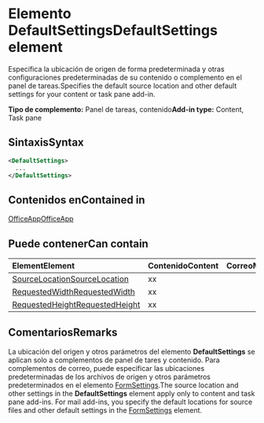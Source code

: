 # <a name="defaultsettings-element"></a><span data-ttu-id="7c841-101">Elemento DefaultSettings</span><span class="sxs-lookup"><span data-stu-id="7c841-101">DefaultSettings element</span></span>

<span data-ttu-id="7c841-102">Especifica la ubicación de origen de forma predeterminada y otras configuraciones predeterminadas de su contenido o complemento en el panel de tareas.</span><span class="sxs-lookup"><span data-stu-id="7c841-102">Specifies the default source location and other default settings for your content or task pane add-in.</span></span>

<span data-ttu-id="7c841-103">**Tipo de complemento:** Panel de tareas, contenido</span><span class="sxs-lookup"><span data-stu-id="7c841-103">**Add-in type:** Content, Task pane</span></span>

## <a name="syntax"></a><span data-ttu-id="7c841-104">Sintaxis</span><span class="sxs-lookup"><span data-stu-id="7c841-104">Syntax</span></span>

```XML
<DefaultSettings>
  ...
</DefaultSettings>
```

## <a name="contained-in"></a><span data-ttu-id="7c841-105">Contenidos en</span><span class="sxs-lookup"><span data-stu-id="7c841-105">Contained in</span></span>

[<span data-ttu-id="7c841-106">OfficeApp</span><span class="sxs-lookup"><span data-stu-id="7c841-106">OfficeApp</span></span>](officeapp.md)

## <a name="can-contain"></a><span data-ttu-id="7c841-107">Puede contener</span><span class="sxs-lookup"><span data-stu-id="7c841-107">Can contain</span></span>

|<span data-ttu-id="7c841-108">**Element**</span><span class="sxs-lookup"><span data-stu-id="7c841-108">**Element**</span></span>|<span data-ttu-id="7c841-109">**Contenido**</span><span class="sxs-lookup"><span data-stu-id="7c841-109">**Content**</span></span>|<span data-ttu-id="7c841-110">**Correo**</span><span class="sxs-lookup"><span data-stu-id="7c841-110">**Mail**</span></span>|<span data-ttu-id="7c841-111">**TaskPane**</span><span class="sxs-lookup"><span data-stu-id="7c841-111">**TaskPane**</span></span>|
|:-----|:-----|:-----|:-----|
|[<span data-ttu-id="7c841-112">SourceLocation</span><span class="sxs-lookup"><span data-stu-id="7c841-112">SourceLocation</span></span>](sourcelocation.md)|<span data-ttu-id="7c841-113">x</span><span class="sxs-lookup"><span data-stu-id="7c841-113">x</span></span>||<span data-ttu-id="7c841-114">x</span><span class="sxs-lookup"><span data-stu-id="7c841-114">x</span></span>|
|[<span data-ttu-id="7c841-115">RequestedWidth</span><span class="sxs-lookup"><span data-stu-id="7c841-115">RequestedWidth</span></span>](requestedwidth.md)|<span data-ttu-id="7c841-116">x</span><span class="sxs-lookup"><span data-stu-id="7c841-116">x</span></span>|||
|[<span data-ttu-id="7c841-117">RequestedHeight</span><span class="sxs-lookup"><span data-stu-id="7c841-117">RequestedHeight</span></span>](requestedheight.md)|<span data-ttu-id="7c841-118">x</span><span class="sxs-lookup"><span data-stu-id="7c841-118">x</span></span>|||

## <a name="remarks"></a><span data-ttu-id="7c841-119">Comentarios</span><span class="sxs-lookup"><span data-stu-id="7c841-119">Remarks</span></span>

<span data-ttu-id="7c841-120">La ubicación del origen y otros parámetros del elemento **DefaultSettings** se aplican solo a complementos de panel de tares y contenido. Para complementos de correo, puede especificar las ubicaciones predeterminadas de los archivos de origen y otros parámetros predeterminados en el elemento [FormSettings](formsettings.md).</span><span class="sxs-lookup"><span data-stu-id="7c841-120">The source location and other settings in the  **DefaultSettings** element apply only to content and task pane add-ins. For mail add-ins, you specify the default locations for source files and other default settings in the [FormSettings](formsettings.md) element.</span></span>

